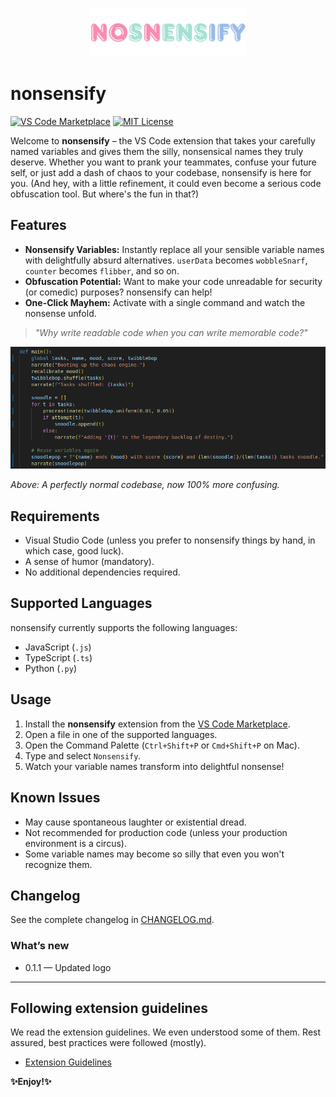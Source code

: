 <p align="center">
  <img src="images/nonsensify-logo.png" alt="nonsensify logo" width="250"/>
</p>

# nonsensify

[![VS Code Marketplace](https://img.shields.io/visual-studio-marketplace/v/ajxv.nonsensify?label=VS%20Code%20Marketplace&style=flat-square)](https://marketplace.visualstudio.com/items?itemName=ajxv.nonsensify)
[![MIT License](https://img.shields.io/badge/License-MIT-green.svg?style=flat-square)](./LICENSE)

Welcome to **nonsensify** – the VS Code extension that takes your carefully named variables and gives them the silly, nonsensical names they truly deserve. Whether you want to prank your teammates, confuse your future self, or just add a dash of chaos to your codebase, nonsensify is here for you. (And hey, with a little refinement, it could even become a serious code obfuscation tool. But where's the fun in that?)

## Features

- **Nonsensify Variables:** Instantly replace all your sensible variable names with delightfully absurd alternatives. `userData` becomes `wobbleSnarf`, `counter` becomes `flibber`, and so on.
- **Obfuscation Potential:** Want to make your code unreadable for security (or comedic) purposes? nonsensify can help!
- **One-Click Mayhem:** Activate with a single command and watch the nonsense unfold.

> _"Why write readable code when you can write memorable code?"_

![nonsensify in action](images/nonsensified.png)

*Above: A perfectly normal codebase, now 100% more confusing.*

## Requirements

- Visual Studio Code (unless you prefer to nonsensify things by hand, in which case, good luck).
- A sense of humor (mandatory).
- No additional dependencies required.

## Supported Languages

nonsensify currently supports the following languages:
- JavaScript (`.js`)
- TypeScript (`.ts`)
- Python (`.py`)

## Usage

1. Install the **nonsensify** extension from the [VS Code Marketplace](https://marketplace.visualstudio.com/items?itemName=ajxv.nonsensify).
2. Open a file in one of the supported languages.
3. Open the Command Palette (`Ctrl+Shift+P` or `Cmd+Shift+P` on Mac).
4. Type and select `Nonsensify`.
5. Watch your variable names transform into delightful nonsense!

## Known Issues

- May cause spontaneous laughter or existential dread.
- Not recommended for production code (unless your production environment is a circus).
- Some variable names may become so silly that even you won't recognize them.

## Changelog

See the complete changelog in [CHANGELOG.md](./CHANGELOG.md).

### What’s new
- 0.1.1 — Updated logo

---

## Following extension guidelines

We read the extension guidelines. We even understood some of them. Rest assured, best practices were followed (mostly).

* [Extension Guidelines](https://code.visualstudio.com/api/references/extension-guidelines)

**✨Enjoy!✨**
